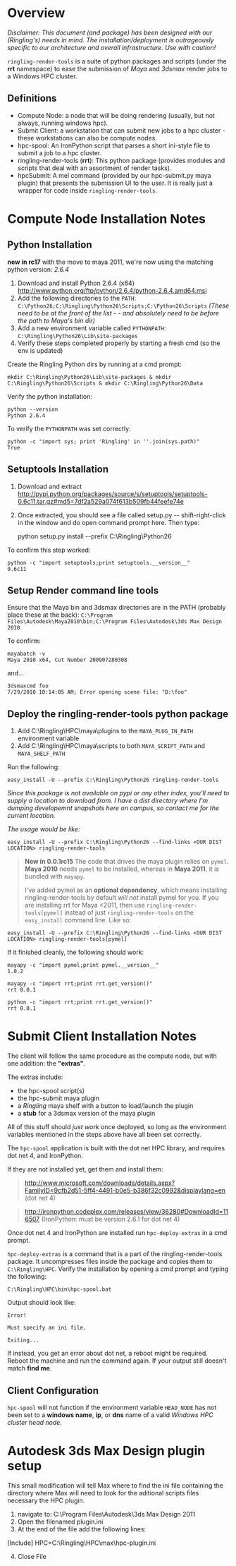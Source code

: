 Overview
========

*Disclaimer:* 
*This document (and package) has been designed with our (Ringling's) needs in mind.*
*The installation/deployment is outrageously specific to our architecture and overall infrastructure.*
*Use with caution!*

`ringling-render-tools` is a suite of python packages and scripts (under the **rrt** namespace) to ease the submission of *Maya* and *3dsmax* render jobs to a Windows HPC cluster.


Definitions
-----------

* Compute Node: a node that will be doing rendering (usually, but not always, running windows hpc).
* Submit Client: a workstation that can submit new jobs to a hpc cluster - these workstations can also be compute nodes.
* hpc-spool: An IronPython script that parses a short ini-style file to submit a job to a hpc cluster.
* ringling-render-tools (**rrt**): This python package (provides modules and scripts that deal with an assortment of render tasks).
* hpcSubmit: A mel command (provided by our hpc-submit.py maya plugin) that presents the submission UI to the user. It is really just a wrapper for code inside `ringling-render-tools`.


Compute Node Installation Notes
===============================

Python Installation
-------------------
**new in rc17** with the move to maya 2011, we're now using the matching python
version: *2.6.4*

1. Download and install Python 2.6.4 (x64) <http://www.python.org/ftp/python/2.6.4/python-2.6.4.amd64.msi>
1. Add the following directories to the `PATH`: `C:\Python26;C:\Ringling\Python26\Scripts;C:\Python26\Scripts` *(These need to be at the front of the list - - and absolutely need to be before the path to Maya's bin dir)*
1. Add a new environment variable called `PYTHONPATH`: `C:\Ringling\Python26\Lib\site-packages`
1. Verify these steps completed properly by starting a fresh cmd (so the env is updated)

Create the Ringling Python dirs by running at a cmd prompt: 

    mkdir C:\Ringling\Python26\Lib\site-packages & mkdir C:\Ringling\Python26\Scripts & mkdir C:\Ringling\Python26\Data

Verify the python installation:

    python --version
    Python 2.6.4

To verify the `PYTHONPATH` was set correctly:

    python -c "import sys; print 'Ringling' in ''.join(sys.path)"
    True

Setuptools Installation
-----------------------

1. Download and extract <http://pypi.python.org/packages/source/s/setuptools/setuptools-0.6c11.tar.gz#md5=7df2a529a074f613b509fb44feefe74e>
1. Once extracted, you should see a file called setup.py -- shift-right-click in the window and do open command prompt here. Then type:

    python setup.py install --prefix C:\Ringling\Python26

To confirm this step worked:

    python -c "import setuptools;print setuptools.__version__"
    0.6c11

Setup Render command line tools
-------------------------------

Ensure that the Maya bin and 3dsmax directories are in the PATH (probably place 
these at the back): `C:\Program Files\Autodesk\Maya2010\bin;C:\Program Files\Autodesk\3ds Max Design 2010`

To confirm:

    mayabatch -v
    Maya 2010 x64, Cut Number 200907280308

and...

    3dsmaxcmd foo
    7/29/2010 10:14:05 AM; Error opening scene file: "D:\foo"

Deploy the ringling-render-tools python package
-----------------------------------------------

1. Add C:\Ringling\HPC\maya\plugins to the `MAYA_PLUG_IN_PATH` environment variable
1. Add C:\Ringling\HPC\maya\scripts to both `MAYA_SCRIPT_PATH` and `MAYA_SHELF_PATH`

Run the following:

    easy_install -U --prefix C:\Ringling\Python26 ringling-render-tools
    

*Since this package is not available on pypi or any other index, you'll need to supply a location to download from.*
*I have a dist directory where I'm dumping developemnt snapshots here on campus, so contact me for the current location.*

*The usage would be like:*
    
    easy_install -U --prefix C:\Ringling\Python26 --find-links <OUR DIST LOCATION> ringling-render-tools

> **New in 0.0.1rc15**
> The code that drives the maya plugin relies on `pymel`.  **Maya 2010** needs 
> `pymel` to be installed, whereas in **Maya 2011**, it is bundled with `mayapy`.
> 
> I've added pymel as an **optional dependency**, which means installing 
> ringling-render-tools by default *will not* install pymel for you.
> If you are installing rrt for Maya <2011, then use `ringling-render-tools[pymel]`
> instead of just `ringling-render-tools` on the `easy_install` command line. Like so:

	easy_install -U --prefix C:\Ringling\Python26 --find-links <OUR DIST LOCATION> ringling-render-tools[pymel]

If it finished cleanly, the following should work:

    mayapy -c "import pymel;print pymel.__version__"
    1.0.2
    
    mayapy -c "import rrt;print rrt.get_version()"
    rrt 0.0.1
    
    python -c "import rrt;print rrt.get_version()"
    rrt 0.0.1


Submit Client Installation Notes
================================

The client will follow the same procedure as the compute node, but with one 
addition: the **"extras"**.

The extras include:

* the hpc-spool script(s)
* the hpc-submit maya plugin
* a *Ringling* maya shelf with a button to load/launch the plugin
* a **stub** for a 3dsmax version of the maya plugin

All of this stuff should *just work* once deployed, so long as the environment 
variables mentioned in the steps above have all been set correctly.

The `hpc-spool` application is built with the dot net HPC library, and requires 
dot net 4, and IronPython.

If they are not installed yet, get them and install them:

> <http://www.microsoft.com/downloads/details.aspx?FamilyID=9cfb2d51-5ff4-4491-b0e5-b386f32c0992&displaylang=en> (dot net 4)
 
> <http://ironpython.codeplex.com/releases/view/36280#DownloadId=116507> (IronPython: must be version 2.6.1 for dot net 4)

Once dot net 4 and IronPython are installed run `hpc-deploy-extras` in a cmd prompt.

`hpc-deploy-extras` is a command that is a part of the ringling-render-tools 
package. 
It uncompresses files inside the package and copies them to `C:\Ringling\HPC`. 
Verify the installation by opening a cmd prompt and typing the following:

    C:\Ringling\HPC\bin\hpc-spool.bat

Output should look like:

    Error!
    
    Must specify an ini file.
    
    Exiting...

If instead, you get an error about dot net, a reboot might be required. 
Reboot the machine and run the command again. If your output still doesn't 
match **find me**.

Client Configuration
--------------------
`hpc-spool` will not function if the environment variable `HEAD_NODE` has not been set to a **windows name**, **ip**, or **dns** name of a valid *Windows HPC cluster head node*.


Autodesk 3ds Max Design plugin setup
====================================

This small modification will tell Max where to find the ini file containing the directory where Max
will need to look for the aditional scripts files necessary the HPC plugin.

1. navigate to: C:\Program Files\Autodesk\3ds Max Design 2011
2. Open the filenamed plugin.ini
3. At the end of the file add the following lines:

[Include]
HPC=C:\Ringling\HPC\max\hpc-plugin.ini

4. Close File